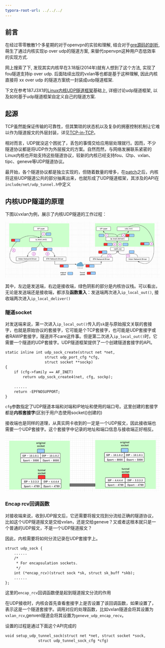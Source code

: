 ```yaml
---
typora-root-url: ../../../
---
```






## 前言

在经过零零散散1个多星期的对于openvpn的实验和理解, 结合对于[gre源码的剖析](/kernel/tcpip/gre协议源码解析.md), 萌生了通过内核实现ip over udp的隧道方案, 来替代openvpn这种用户态低效率的实现方式.

网上搜索了下, 发现其实内核早在3.18版(2014年)就有人想到了这个方法, 实现了fou隧道支持ip over udp. 后面陆续出现的vxlan等也都是基于这种理解, 因此内核直接将 xx over udp 的隧道方案统一封装成udp隧道框架. 

下文在参考187J3X1的[Linux内核UDP隧道框架](https://segmentfault.com/a/1190000020458221)基础上, 详细讨论udp隧道框架, 以及如何基于udp隧道框架自定义自己的隧道方案.

## 起源

TCP虽然能保证传输的可靠性，但其繁琐的状态机以及复杂的拥塞控制机制让它难以作为隧道报文的外层封装，详见[TCP-in-TCP](https://segmentfault.com/a/1190000020427497)。

相对而言，UDP就没这个困扰了，丢包的事情交给应用层处理就行。因而，不少隧道协议都是将UDP作为外层报文的方案。自然而然，与网络发展联系紧密的Linux内核也开始支持这些隧道协议，较新的内核已经支持fou、l2tp、vxlan、tipc、geneve等UDP隧道协议。

最开始，各个隧道协议都是独立实现的，但随着数量的增多，在[patch](https://git.kernel.org/pub/scm/linux/kernel/git/stable/linux.git/commit/net/ipv4/udp_tunnel.c?id=8024e02879ddd5042be02c70557f74cdc70b44b4)之后，内核将这些UDP隧道公共的部分抽离出来，也就形成了UDP隧道框架，其涉及的API在`include/net/udp_tunnel.h`中定义

## 内核UDP隧道的原理

下图以vxlan为例，展示了内核UDP隧道的工作过程：

![vxlan_udp_tunnel.png](/img/net/vxlan_udp_tunnel.png)

其中，左边是发送端，右边是接收端，绿色阴影的部分是内核协议栈。可以看出，无论是发送端还是接收端，都涉及**函数重入**：发送端两次进入`ip_local_out()`, 接收端两次进入`ip_local_deliver()`

### 隧道socket

对发送端来说，第一次进入`ip_local_out()`传入的`sk`是与原始报文关联的套接字，也就是原始协议的套接字，它可能是个TCP套接字，也可能是UDP套接字或者RAWIP套接字，隧道并不care这件事。但是第二次进入`ip_local_out()`时，它需要一个隧道的UDP套接字。UDP隧道框架提供了一个创建隧道套接字的API。

```
static inline int udp_sock_create(struct net *net,
                  struct udp_port_cfg *cfg,
                  struct socket **sockp)
{
    if (cfg->family == AF_INET)
        return udp_sock_create4(net, cfg, sockp);

    ......
    return -EPFNOSUPPORT;
}
```

`cfg`参数指定了UDP隧道本端和对端和IP地址和使用的端口号。这里创建的套接字都是**内核套接字**(区别于用户态使用socket()创建的)

接收端也是同样的道理，从真实网卡收到的一定是一个UDP报文，因此接收端也需要一个UDP套接字。这个套接字中记录的地址和端口信息与接收端正好相反。

![udp_tunnel_frame.png](/img/net/udp_tunnel_frame.png)

### Encap rcv回调函数

对接收端来说，收到UDP报文后，它还需要将报文找到分流给正确的隧道协议，比如这个UDP隧道报文是交给vxlan，还是交给geneve？又或者这根本就只是一个普通的UDP报文，不是一个UDP隧道报文？

因此，内核需要将如何分流记录在UDP套接字上。

```
struct udp_sock {
    ......
    /*
     * For encapsulation sockets.
     */
    int (*encap_rcv)(struct sock *sk, struct sk_buff *skb);
    ......
};
```

这里的`encap_rcv`回调函数便是起到隧道报文分流的作用

在UDP接收时，内核会首先查看套接字上是否设置了该回调函数，如果设置了，表示这是一个隧道套接字。调用对应的处理函数，比如vxlan隧道会将其设置为`vxlan_rcv`,genven隧道会将其设置为`geneve_udp_encap_recv`。

设置的过程是通过下面这个API完成的

```
void setup_udp_tunnel_sock(struct net *net, struct socket *sock,
               struct udp_tunnel_sock_cfg *cfg)
```